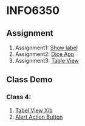 # INFO6350
## Assignment
1. Assignment1: [Show label](https://github.com/CanlinJiang/INFO6350/tree/main/Class1)
2. Assignment2: [Dice App](https://github.com/CanlinJiang/INFO6350/tree/main/Slot%20Machine)
3. Assignment3: [Table View](https://github.com/CanlinJiang/INFO6350/tree/main/Class3)


## Class Demo
### Class 4:
1. [Tabel View Xib](https://github.com/CanlinJiang/INFO6350/tree/main/Class4_example)
2. [Alert Action Button](https://github.com/CanlinJiang/INFO6350/tree/main/Class4_example2)

